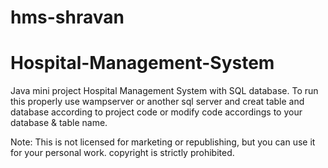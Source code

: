 # hms-shravan
# Hospital-Management-System

Java mini project Hospital Management System with SQL database. To run this properly use wampserver or another sql server and creat table and database according to project code or modify code accordings to your database & table name.

Note: This is not licensed for marketing or republishing, but you can use it for your personal work. copyright is strictly prohibited.
